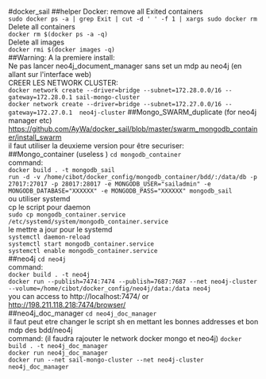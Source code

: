 #docker_sail
##helper
Docker: remove all Exited containers   
`sudo docker ps -a | grep Exit | cut -d ' ' -f 1 | xargs sudo docker rm`   
Delete all containers   
`docker rm $(docker ps -a -q)`   
Delete all images   
`docker rmi $(docker images -q)`   
##Warning:
A la premiere install:   
Ne pas lancer neo4j_document_manager sans set un mdp au neo4j (en allant sur l'interface web)  
CREER LES NETWORK CLUSTER:   
`docker network create --driver=bridge --subnet=172.28.0.0/16 --gateway=172.28.0.1 sail-mongo-cluster`    
`docker network create --driver=bridge --subnet=172.27.0.0/16 --gateway=172.27.0.1  neo4j-cluster`
##Mongo_SWARM_duplicate (for neo4j manager etc)
https://github.com/AyWa/docker_sail/blob/master/swarm_mongodb_container/install_swarm   
il faut utiliser la deuxieme version pour être securiser:   
##Mongo_container (useless )
`cd mongodb_container`   
command:  
`docker build . -t mongodb_sail`   
`run -d -v /home/cibot/docker_config/mongodb_container/bdd/:/data/db -p 27017:27017 -p 28017:28017 -e MONGODB_USER="sailadmin" -e MONGODB_DATABASE="XXXXXX" -e MONGODB_PASS="XXXXXX" mongodb_sail`   
ou utiliser systemd   
cp le script pour daemon   
`sudo cp mongodb_container.service /etc/systemd/system/mongodb_container.service`   
le mettre a jour pour le systemd   
`systemctl daemon-reload`   
`systemctl start mongodb_container.service`   
`systemctl enable mongodb_container.service`   
##neo4j
`cd neo4j`   
command:  
`docker build . -t neo4j`   
`docker run --publish=7474:7474 --publish=7687:7687 --net neo4j-cluster --volume=/home/cibot/docker_config/neo4j/data:/data neo4j`   
you can access to  http://localhost:7474/ or http://198.211.118.218:7474/browser/   
##neo4j_doc_manager
`cd neo4j_doc_manager`   
il faut peut etre changer le script sh en mettant les bonnes addresses et bon mdp des bdd/neo4j   
command:  (il faudra rajouter le network docker mongo et neo4j) 
`docker build . -t neo4j_doc_manager`   
`docker run neo4j_doc_manager`    
`docker run --net sail-mongo-cluster --net neo4j-cluster neo4j_doc_manager`
